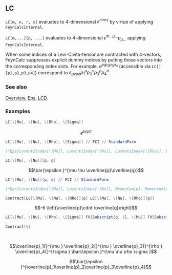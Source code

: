 ## LC

`LC[m, n, r, s]` evaluates to 4-dimensional $\varepsilon^{m n r s}$ by virtue of applying `FeynCalcInternal`.

`LC[m,...][p, ...]` evaluates to 4-dimensional $\epsilon ^{m \ldots  \mu  \ldots}p_{\mu  \ldots}$ applying `FeynCalcInternal`.

When some indices of a Levi-Civita-tensor are contracted with 4-vectors, FeynCalc suppresses explicit dummy indices by putting those vectors into the corresponding index slots. For example,  $\varepsilon^{p_1 p_2 p_3 p_4}$ (accessible via `LC[][p1,p2,p3,p4]`) correspond to $\varepsilon_{\mu \nu \rho \sigma} p_1^\mu p_2^\nu p_3^\rho p_4^\sigma$.

### See also

[Overview](Extra/FeynCalc.md), [Eps](Eps.md), [LCD](LCD.md).

### Examples

```mathematica
LC[\[Mu], \[Nu], \[Rho], \[Sigma]]
```

$$\bar{\epsilon }^{\mu \nu \rho \sigma }$$

```mathematica
LC[\[Mu], \[Nu], \[Rho], \[Sigma]] // FCI // StandardForm

(*Eps[LorentzIndex[\[Mu]], LorentzIndex[\[Nu]], LorentzIndex[\[Rho]], LorentzIndex[\[Sigma]]]*)
```

```mathematica
LC[\[Mu], \[Nu]][p, q]
```

$$\bar{\epsilon }^{\mu \nu \overline{p}\overline{q}}$$

```mathematica
LC[\[Mu], \[Nu]][p, q] // FCI // StandardForm

(*Eps[LorentzIndex[\[Mu]], LorentzIndex[\[Nu]], Momentum[p], Momentum[q]]*)
```

```mathematica
Contract[LC[\[Mu], \[Nu], \[Rho]][p] LC[\[Mu], \[Nu], \[Rho]][q]] 
```

$$-6 \left(\overline{p}\cdot \overline{q}\right)$$

```mathematica
LC[\[Mu], \[Nu], \[Rho], \[Sigma]] FV[Subscript[p, 1], \[Mu]] FV[Subscript[p, 2], \[Nu]] FV[Subscript[p, 3], \[Rho]] FV[Subscript[p, 4], \[Sigma]] 
 
Contract[%] 
  
 

```

$$\overline{p}_1{}^{\mu } \overline{p}_2{}^{\nu } \overline{p}_3{}^{\rho } \overline{p}_4{}^{\sigma } \bar{\epsilon }^{\mu \nu \rho \sigma }$$

$$\bar{\epsilon }^{\overline{p}_1\overline{p}_2\overline{p}_3\overline{p}_4}$$